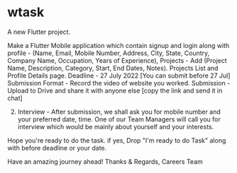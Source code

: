# wtask

A new Flutter project.


Make a Flutter Mobile application which contain
 signup and login along with profile - (Name, Email, Mobile Number, Address, City, State, Country, Company Name, Occupation, Years of Experience), Projects - Add (Project Name, Description, Category, Start, End Dates, Notes). Projects List and Profile Details page.
Deadline - 27 July 2022 [You can submit before 27 Jul]
Submission Format - Record the video of website you worked.
Submission - Upload to Drive and share it with anyone else [copy the link and send it in chat]

2. Interview - After submission, we shall ask you for mobile number and your preferred date, time. One of our Team Managers will call you for interview which would be mainly about yourself and your interests.

Hope you're ready to do the task. if yes, Drop "I'm ready to do Task" along with before deadline or your date. 

Have an amazing journey ahead!
Thanks & Regards,
Careers Team
